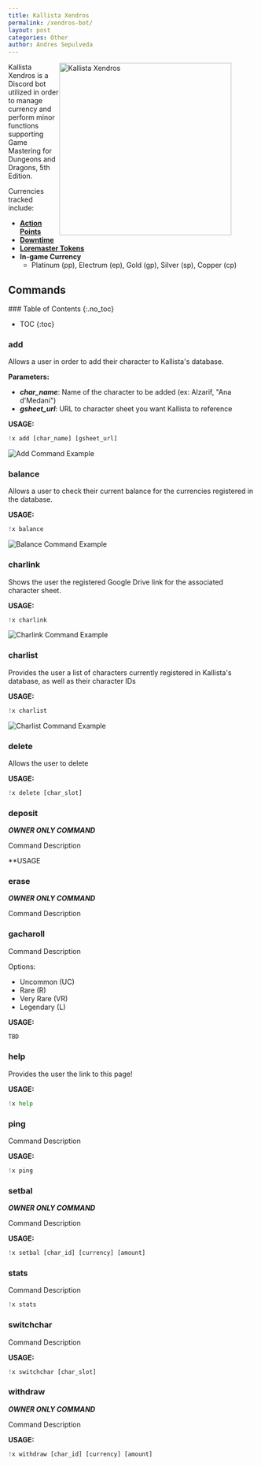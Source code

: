 ```yaml
---
title: Kallista Xendros
permalink: /xendros-bot/
layout: post
categories: Other
author: Andres Sepulveda
---
```


<div class = "xendros-png" >
<img src="{{baseURL}}/assets/xendros.png" height ="350px" style="float: right;margin-right: 50px;" alt = "Kallista Xendros" >
</div>

Kallista Xendros is a Discord bot utilized in order to manage currency and perform minor functions supporting Game Mastering for Dungeons and Dragons, 5th Edition. 

Currencies tracked include:
- <a href="{{baseURL}}/mechanics/action-points/">**Action Points**</a>
- <a href="{{baseURL}}/mechanics/downtime/">**Downtime**</a>
- <a href="{{baseURL}}/mechanics/loremaster-tokens/">**Loremaster Tokens**</a>
- **In-game Currency**
  - Platinum (pp), Electrum (ep), Gold (gp), Silver (sp), Copper (cp)

## Commands

<div class = "toc">
### Table of Contents 
{:.no_toc}

* TOC
{:toc}

</div>

### add

Allows a user in order to add their character to Kallista's database.

**Parameters:**
- ***char_name***: Name of the character to be added (ex: Alzarif, "Ana d'Medani")
- ***gsheet_url***: URL to character sheet you want Kallista to reference

**USAGE:**
```python
!x add [char_name] [gsheet_url]
```

<img src="{{baseURL}}/assets/add_cmd_ex.png" alt = "Add Command Example">

### balance

Allows a user to check their current balance for the currencies registered in the database. 

**USAGE:**
```python
!x balance
```

<img src="{{baseURL}}/assets/balance_cmd_ex.png" alt = "Balance Command Example">

### charlink

Shows the user the registered Google Drive link for the associated character sheet. 

**USAGE:**
```python
!x charlink
```

<img src="{{baseURL}}/assets/charlink_cmd_ex.png" alt = "Charlink Command Example">

### charlist

Provides the user a list of characters currently registered in Kallista's database, as well as their character IDs

**USAGE:**
```python
!x charlist
```

<img src="{{baseURL}}/assets/charlist_cmd_ex.png" alt = "Charlist Command Example">

### delete

Allows the user to delete 

**USAGE:**
```python
!x delete [char_slot]
```

### deposit

***OWNER ONLY COMMAND***

Command Description 

**USAGE 

### erase

***OWNER ONLY COMMAND***

Command Description


### gacharoll

Command Description

Options:
* Uncommon (UC)
* Rare (R)
* Very Rare (VR)
* Legendary (L)

**USAGE:**
```python
TBD
```

### help

Provides the user the link to this page! 

**USAGE:**
```python
!x help
```

### ping 

Command Description

**USAGE:**
```python
!x ping
```

### setbal

***OWNER ONLY COMMAND***

Command Description 

**USAGE:**
```python
!x setbal [char_id] [currency] [amount]
```

### stats

Command Description 

```python
!x stats
```

### switchchar

Command Description

**USAGE:**
```python
!x switchchar [char_slot]
```

### withdraw

***OWNER ONLY COMMAND***

Command Description 

**USAGE:**
```python
!x withdraw [char_id] [currency] [amount]
```






